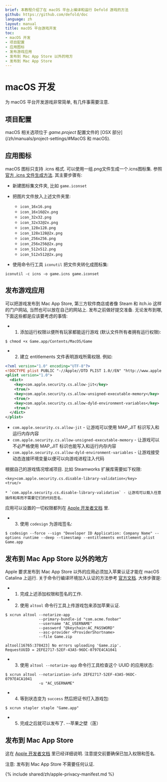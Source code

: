 ```yaml
---
brief: 本教程介绍了在 macOS 平台上编译和运行 Defold 游戏的方法
github: https://github.com/defold/doc
language: zh
layout: manual
title: macOS 平台游戏开发
toc:
- macOS 开发
- 项目配置
- 应用图标
- 发布游戏应用
- 发布到 Mac App Store 以外的地方
- 发布到 Mac App Store
---
```


# macOS 开发

为 macOS 平台开发游戏非常简单, 有几件事需要注意.

## 项目配置

macOS 相关选项位于 *game.project* 配置文件的 [OSX 部分](/zh/manuals/project-settings/#MacOS 和 macOS).

## 应用图标

macOS 图标只支持 .icns 格式. 可以使用一组.png文件生成一个.icns图标集. 参照 [官方 .icns 文件生成方法](https://developer.apple.com/library/archive/documentation/GraphicsAnimation/Conceptual/HighResolutionOSX/Optimizing/Optimizing.html). 其主要步骤有:

* 新建图标集文件夹, 比如 `game.iconset`
* 把图片文件放入上述文件夹里:

    * `icon_16x16.png`
    * `icon_16x16@2x.png`
    * `icon_32x32.png`
    * `icon_32x32@2x.png`
    * `icon_128x128.png`
    * `icon_128x128@2x.png`
    * `icon_256x256.png`
    * `icon_256x256@2x.png`
    * `icon_512x512.png`
    * `icon_512x512@2x.png`

* 使用命令行工具 `iconutil` 把文件夹转化成图标集:

```
iconutil -c icns -o game.icns game.iconset
```

## 发布游戏应用
可以把游戏发布到 Mac App Store, 第三方软件商店或者像 Steam 和 itch.io 这样的门户网站, 当然也可以放在自己的网站上. 发布之前做好提交准备. 无论发布到哪, 下面这些都是应该要考虑的事情:

* 1) 添加运行权限以便所有玩家都能运行游戏 (默认文件所有者拥有运行权限):

```
$ chmod +x Game.app/Contents/MacOS/Game
```

* 2) 建立 entitlements 文件表明游戏所需权限. 例如:

```xml
<?xml version="1.0" encoding="UTF-8"?>
<!DOCTYPE plist PUBLIC "-//Apple//DTD PLIST 1.0//EN" "http://www.apple.com/DTDs/PropertyList-1.0.dtd">
<plist version="1.0">
  <dict>
    <key>com.apple.security.cs.allow-jit</key>
    <true/>
    <key>com.apple.security.cs.allow-unsigned-executable-memory</key>
    <true/>
    <key>com.apple.security.cs.allow-dyld-environment-variables</key>
    <true/>
  </dict>
</plist>
```

  * `com.apple.security.cs.allow-jit` - 让游戏可以使用 MAP_JIT 标识写入和运行内存内容
  * `com.apple.security.cs.allow-unsigned-executable-memory` - 让游戏可以不必严格使用 MAP_JIT 标识也能写入和运行内存内容
  * `com.apple.security.cs.allow-dyld-environment-variables` - 让游戏接受动态连接环境变量以便可以向游戏进程注入代码

根据自己的游戏情况增减项目. 比如 Steamworks 扩展库需要如下权限:

```
<key>com.apple.security.cs.disable-library-validation</key>
<true/>
```

    * `com.apple.security.cs.disable-library-validation` - 让游戏可以载入任意插件和库而不需要它们的代码签名.

应用可以设置的一切权限都列在 [Apple 开发者文档](https://developer.apple.com/documentation/bundleresources/entitlements) 里.

* 3) 使用 `codesign` 为游戏签名:

```
$ codesign --force --sign "Developer ID Application: Company Name" --options runtime --deep --timestamp --entitlements entitlement.plist Game.app
```

## 发布到 Mac App Store 以外的地方
Apple 要求发布到 Mac App Store 以外的应用必须加入苹果认证才能在 macOS Catalina 上运行. 关于命令行编译环境加入认证的方法参考 [官方文档](https://developer.apple.com/documentation/Xcode/notarizing_macos_software_before_distribution/customizing_the_notarization_workflow). 大体步骤是:

* 1) 完成上述添加权限和签名的工作.

* 2) 使用 `altool` 命令行工具上传游戏包来添加苹果认证.

```
$ xcrun altool --notarize-app
               --primary-bundle-id "com.acme.foobar"
               --username "AC_USERNAME"
               --password "@keychain:AC_PASSWORD"
               --asc-provider <ProviderShortname>
               --file Game.zip

altool[16765:378423] No errors uploading 'Game.zip'.
RequestUUID = 2EFE2717-52EF-43A5-96DC-0797E4CA1041
```

* 3) 使用 `altool --notarize-app` 命令行工具检查这个 UUID 的应用状态:

```
$ xcrun altool --notarization-info 2EFE2717-52EF-43A5-96DC-0797E4CA1041
               -u "AC_USERNAME"
```

* 4) 等到状态变为 `success` 然后把证书打入游戏包:

```
$ xcrun stapler staple "Game.app"
```

* 5) 完成之后就可以发布了. --苹果之壁（莲）

## 发布到 Mac App Store
这在 [Apple 开发者文档](https://developer.apple.com/macos/submit/) 里已经详细说明. 注意提交前要确保已加入权限和签名.

注意: 发布到 Mac App Store 不需要任何认证.

{% include shared/zh/apple-privacy-manifest.md %}